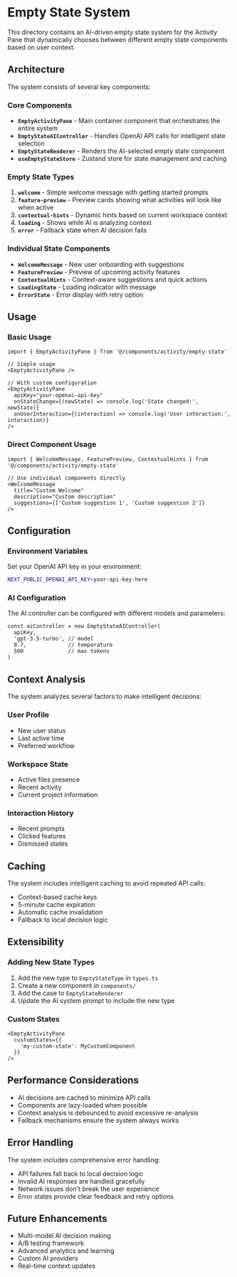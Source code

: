 # Empty State System

This directory contains an AI-driven empty state system for the Activity Pane that dynamically chooses between different empty state components based on user context.

## Architecture

The system consists of several key components:

### Core Components

- **`EmptyActivityPane`** - Main container component that orchestrates the entire system
- **`EmptyStateAIController`** - Handles OpenAI API calls for intelligent state selection
- **`EmptyStateRenderer`** - Renders the AI-selected empty state component
- **`useEmptyStateStore`** - Zustand store for state management and caching

### Empty State Types

1. **`welcome`** - Simple welcome message with getting started prompts
2. **`feature-preview`** - Preview cards showing what activities will look like when active
3. **`contextual-hints`** - Dynamic hints based on current workspace context
4. **`loading`** - Shows while AI is analyzing context
5. **`error`** - Fallback state when AI decision fails

### Individual State Components

- **`WelcomeMessage`** - New user onboarding with suggestions
- **`FeaturePreview`** - Preview of upcoming activity features
- **`ContextualHints`** - Context-aware suggestions and quick actions
- **`LoadingState`** - Loading indicator with message
- **`ErrorState`** - Error display with retry option

## Usage

### Basic Usage

```tsx
import { EmptyActivityPane } from '@/components/activity/empty-state'

// Simple usage
<EmptyActivityPane />

// With custom configuration
<EmptyActivityPane
  apiKey="your-openai-api-key"
  onStateChange={(newState) => console.log('State changed:', newState)}
  onUserInteraction={(interaction) => console.log('User interaction:', interaction)}
/>
```

### Direct Component Usage

```tsx
import { WelcomeMessage, FeaturePreview, ContextualHints } from '@/components/activity/empty-state'

// Use individual components directly
<WelcomeMessage
  title="Custom Welcome"
  description="Custom description"
  suggestions={['Custom suggestion 1', 'Custom suggestion 2']}
/>
```

## Configuration

### Environment Variables

Set your OpenAI API key in your environment:

```bash
NEXT_PUBLIC_OPENAI_API_KEY=your-api-key-here
```

### AI Configuration

The AI controller can be configured with different models and parameters:

```tsx
const aiController = new EmptyStateAIController(
  apiKey,
  'gpt-3.5-turbo', // model
  0.7,             // temperature
  500              // max tokens
)
```

## Context Analysis

The system analyzes several factors to make intelligent decisions:

### User Profile
- New user status
- Last active time
- Preferred workflow

### Workspace State
- Active files presence
- Recent activity
- Current project information

### Interaction History
- Recent prompts
- Clicked features
- Dismissed states

## Caching

The system includes intelligent caching to avoid repeated API calls:

- Context-based cache keys
- 5-minute cache expiration
- Automatic cache invalidation
- Fallback to local decision logic

## Extensibility

### Adding New State Types

1. Add the new type to `EmptyStateType` in `types.ts`
2. Create a new component in `components/`
3. Add the case to `EmptyStateRenderer`
4. Update the AI system prompt to include the new type

### Custom States

```tsx
<EmptyActivityPane
  customStates={{
    'my-custom-state': MyCustomComponent
  }}
/>
```

## Performance Considerations

- AI decisions are cached to minimize API calls
- Components are lazy-loaded when possible
- Context analysis is debounced to avoid excessive re-analysis
- Fallback mechanisms ensure the system always works

## Error Handling

The system includes comprehensive error handling:

- API failures fall back to local decision logic
- Invalid AI responses are handled gracefully
- Network issues don't break the user experience
- Error states provide clear feedback and retry options

## Future Enhancements

- Multi-model AI decision making
- A/B testing framework
- Advanced analytics and learning
- Custom AI providers
- Real-time context updates
